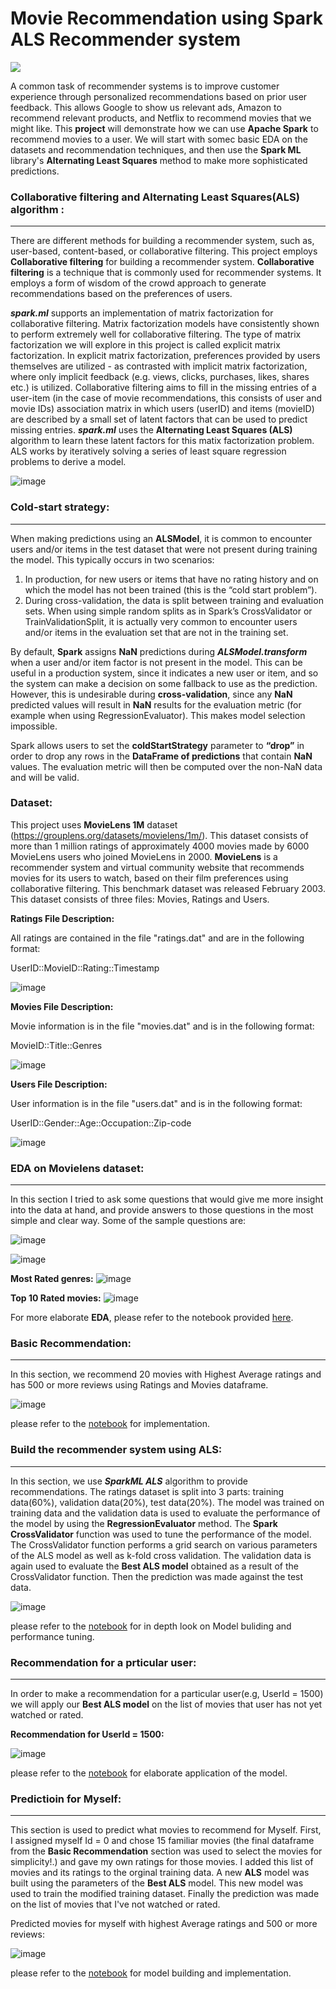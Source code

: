 
# Movie Recommendation using Spark ALS Recommender system
<img src="https://media.giphy.com/media/2eKtgBTca0l4atcsPI/giphy.gif?cid=790b76111152f32a380d5cd59abdd73471f8a3f78e9ecaaf&rid=giphy.gif&ct=g" />

A common task of recommender systems is to improve customer experience through personalized recommendations based on prior user feedback. This allows Google to show us relevant ads, Amazon to recommend relevant products, and Netflix to recommend movies that we might like. This <b>project</b> will demonstrate how we can use <b>Apache Spark</b> to recommend movies to a user. We will start with somec basic EDA on the datasets and recommendation techniques, and then use the <b>Spark ML</b> library's <b>Alternating Least Squares</b> method to make more sophisticated predictions.

### <b>Collaborative filtering and Alternating Least Squares(ALS) algorithm :</b>
---------------------------------------------------------------------------------
There are different methods for building a recommender system, such as, user-based, content-based, or collaborative filtering. This project employs <b>Collaborative filtering</b> for building a recommender system. <b>Collaborative filtering</b> is a technique that is commonly used for recommender systems. It employs a form of wisdom of the crowd approach to generate recommendations based on the preferences of users.

<b><i>spark.ml</i></b> supports an implementation of matrix factorization for collaborative filtering. Matrix factorization models have consistently shown to perform extremely well for collaborative filtering. The type of matrix factorization we will explore in this project is called explicit matrix factorization. In explicit matrix factorization, preferences provided by users themselves are utilized - as contrasted with implicit matrix factorization, where only implicit feedback (e.g. views, clicks, purchases, likes, shares etc.) is utilized. Collaborative filtering aims to fill in the missing entries of a user-item (in the case of movie recommendations, this consists of user and movie IDs) association matrix in which users (userID) and items (movieID) are described by a small set of latent factors that can be used to predict missing entries. <b><i>spark.ml</i></b> uses the <b>Alternating Least Squares (ALS)</b> algorithm to learn these latent factors for this matix factorization problem. ALS works by iteratively solving a series of least square regression problems to derive a model.

![image](https://user-images.githubusercontent.com/66075772/133675900-3d3e7058-9350-48fe-8f5a-aa5b6d2f774c.png)


### <b>Cold-start strategy:</b>
--------------------------------
When making predictions using an <b>ALSModel</b>, it is common to encounter users and/or items in the test dataset that were not present during training the model. This typically occurs in two scenarios:

1. In production, for new users or items that have no rating history and on which the model has not been trained (this is the “cold start problem”).
2. During cross-validation, the data is split between training and evaluation sets. When using simple random splits as in Spark’s CrossValidator or TrainValidationSplit, it is      actually very common to encounter users and/or items in the evaluation set that are not in the training set.

By default, <b>Spark</b> assigns <b>NaN</b> predictions during <b><i>ALSModel.transform</i></b> when a user and/or item factor is not present in the model. This can be useful in a production system, since it indicates a new user or item, and so the system can make a decision on some fallback to use as the prediction.
However, this is undesirable during <b>cross-validation</b>, since any <b>NaN</b> predicted values will result in <b>NaN</b> results for the evaluation metric (for example when using RegressionEvaluator). This makes model selection impossible.

Spark allows users to set the <b>coldStartStrategy</b> parameter to <b>“drop”</b> in order to drop any rows in the <b>DataFrame of predictions</b> that contain <b>NaN</b> values. The evaluation metric will then be computed over the non-NaN data and will be valid.

### <b> Dataset:</b>

This project uses <b>MovieLens 1M</b> dataset (https://grouplens.org/datasets/movielens/1m/). This dataset consists of more than 1 million ratings of approximately 4000 movies made by 6000 MovieLens users who joined MovieLens in 2000. <b>MovieLens</b> is a recommender system and virtual community website that recommends movies for its users to watch, based on their film preferences using collaborative filtering. This benchmark dataset was released February 2003.
This dataset consists of three files: Movies, Ratings and Users.

<b>Ratings File Description:</b>

All ratings are contained in the file "ratings.dat" and are in the
following format:

UserID::MovieID::Rating::Timestamp

![image](https://user-images.githubusercontent.com/66075772/133790133-8591e896-b412-4e6b-bba9-7524e8edf40d.png)

<b>Movies File Description:</b>

Movie information is in the file "movies.dat" and is in the following
format:

MovieID::Title::Genres

![image](https://user-images.githubusercontent.com/66075772/133790486-41c099c6-240c-407f-ab64-8fc9cf7e06c1.png)

<b>Users File Description:</b>

User information is in the file "users.dat" and is in the following
format:

UserID::Gender::Age::Occupation::Zip-code

![image](https://user-images.githubusercontent.com/66075772/133791342-960aa8ad-f732-4de7-a9ba-2d1b39c27ed3.png)

### <b>EDA on Movielens dataset:</b>
------------------------------------
In this section I tried to ask some questions that would give me more insight into the data at hand, and provide answers to those questions in the most simple and clear way.
Some of the sample questions are:

![image](https://user-images.githubusercontent.com/66075772/133797609-2a66f64c-a711-44fc-996c-956f1e5d34fb.png)

![image](https://user-images.githubusercontent.com/66075772/133797783-82d04c8d-ad23-421e-9699-76361fe045f2.png)

<b>Most Rated genres:</b>
![image](https://user-images.githubusercontent.com/66075772/133797925-d36afcc6-b833-4508-980f-1c640802f2aa.png)

<b>Top 10 Rated movies:</b>
![image](https://user-images.githubusercontent.com/66075772/133798120-d37c67ee-c155-4e90-adc1-b0fa0e7b80e6.png)

For more elaborate <b>EDA</b>, please refer to the notebook provided <a href="https://github.com/J-R-1/J-R-1/blob/main/Movie%20Recommendation%20using%20Spark%20ALS%20Recommender%20system/Movie_Recommendation_ALS.ipynb">here</a>. 

### <b>Basic Recommendation:</b>
--------------------------------

In this section, we recommend 20 movies with Highest Average ratings and has 500 or more reviews using Ratings and Movies dataframe.

![image](https://user-images.githubusercontent.com/66075772/133849374-68b6eea4-7364-4e3d-bab7-34b3c3dd05b0.png)

please refer to the <a href="https://github.com/J-R-1/J-R-1/blob/main/Movie%20Recommendation%20using%20Spark%20ALS%20Recommender%20system/Movie_Recommendation_ALS.ipynb">notebook</a> for implementation.

### <b>Build the recommender system using ALS:</b>
--------------------------------------------------
In this section, we use <b><i>SparkML ALS</i></b> algorithm to provide recommendations. The ratings dataset is split into 3 parts: training data(60%), validation data(20%), test data(20%). The model was trained on training data and the validation data is used to evaluate the performance of the model by using the <b>RegressionEvaluator</b> method. The <b>Spark CrossValidator</b> function was used to tune the performance of the model. The CrossValidator function performs a grid search on various parameters of the ALS model as well as k-fold cross validation. The validation data is again used to evaluate the <b>Best ALS model</b> obtained as a result of the CrossValidator function. Then the prediction was made against the test data.

![image](https://user-images.githubusercontent.com/66075772/133854866-95569936-bf83-44c5-a98b-9d21890d1e3d.png)


please refer to the <a href="https://github.com/J-R-1/J-R-1/blob/main/Movie%20Recommendation%20using%20Spark%20ALS%20Recommender%20system/Movie_Recommendation_ALS.ipynb">notebook</a> for in depth look on Model buliding and performance tuning. 

### <b>Recommendation for a prticular user:</b>
-----------------------------------------------

In order to make a recommendation for a particular user(e.g, UserId = 1500) we will apply our <b>Best ALS model</b> on the list of movies that user has not yet watched or rated.

<b>Recommendation for UserId = 1500:</b>

![image](https://user-images.githubusercontent.com/66075772/133939393-5b27b88c-2080-46a1-a940-ddf282e13626.png)

please refer to the <a href="https://github.com/J-R-1/J-R-1/blob/main/Movie%20Recommendation%20using%20Spark%20ALS%20Recommender%20system/Movie_Recommendation_ALS.ipynb">notebook</a> for elaborate application of the model.

### <b>Predictioin for Myself:</b>
--------------------------------------
This section is used to predict what movies to recommend for Myself. First, I assigned myself Id = 0 and chose 15 familiar movies (the final dataframe from the <b>Basic Recommendation</b> section was used to select the movies for simplicity!.) and gave my own ratings for those movies. I added this list of movies and its ratings to the orginal training data. A new <b>ALS</b> model was built using the parameters of the <b>Best ALS</b> model. This new model was used to train the modified training dataset. Finally the prediction was made on the list of movies that I've not watched or rated.

Predicted movies for myself with highest Average ratings and 500 or more reviews:

![image](https://user-images.githubusercontent.com/66075772/133940794-abf2fbf7-5b54-430b-a4bd-2134f9476698.png)

please refer to the <a href="https://github.com/J-R-1/J-R-1/blob/main/Movie%20Recommendation%20using%20Spark%20ALS%20Recommender%20system/Movie_Recommendation_ALS.ipynb">notebook</a> for model building and implementation.










  
